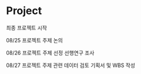# Project 

최종 프로젝트 시작

08/25
프로젝트 주제 논의

08/26
프로젝트 주제 선정
선행연구 조사

08/27
프로젝트 주제
관련 데이터 검토
기획서 및 WBS 작성
